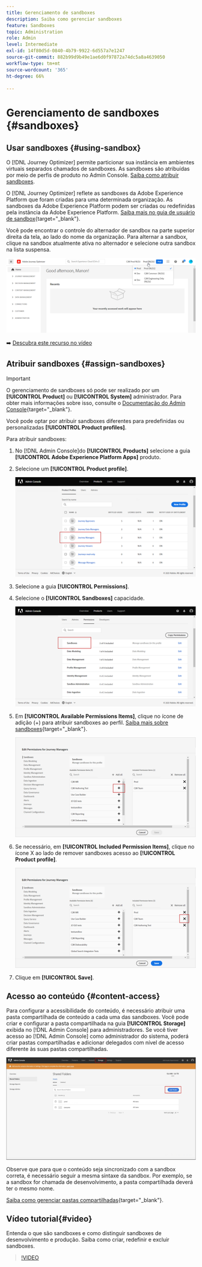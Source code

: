 ```yaml
---
title: Gerenciamento de sandboxes
description: Saiba como gerenciar sandboxes
feature: Sandboxes
topic: Administration
role: Admin
level: Intermediate
exl-id: 14f80d5d-0840-4b79-9922-6d557a7e1247
source-git-commit: 882b99d9b49e1ae6d0f97872a74dc5a8a4639050
workflow-type: tm+mt
source-wordcount: '365'
ht-degree: 66%

---
```


# Gerenciamento de sandboxes {#sandboxes}

## Usar sandboxes {#using-sandbox}

O [!DNL Journey Optimizer] permite particionar sua instância em ambientes virtuais separados chamados de sandboxes.
As sandboxes são atribuídas por meio de perfis de produto no Admin Console. [Saiba como atribuir sandboxes](permissions.md#create-product-profile).

O [!DNL Journey Optimizer] reflete as sandboxes da Adobe Experience Platform que foram criadas para uma determinada organização. As sandboxes da Adobe Experience Platform podem ser criadas ou redefinidas pela instância da Adobe Experience Platform. [Saiba mais no guia de usuário de sandbox](https://experienceleague.adobe.com/docs/experience-platform/sandbox/ui/user-guide.html?lang=pt-BR){target=&quot;_blank&quot;}.

Você pode encontrar o controle do alternador de sandbox na parte superior direita da tela, ao lado do nome da organização. Para alternar a sandbox, clique na sandbox atualmente ativa no alternador e selecione outra sandbox na lista suspensa.

![](assets/sandbox_5.png)

➡️ [Descubra este recurso no vídeo](#video)

## Atribuir sandboxes {#assign-sandboxes}

>[!IMPORTANT]
>
> O gerenciamento de sandboxes só pode ser realizado por um **[!UICONTROL Product]** ou **[!UICONTROL System]** administrador. Para obter mais informações sobre isso, consulte o [Documentação do Admin Console](https://helpx.adobe.com/enterprise/admin-guide.html/enterprise/using/admin-roles.ug.html){target=&quot;_blank&quot;}.

Você pode optar por atribuir sandboxes diferentes para predefinidas ou personalizadas **[!UICONTROL Product profiles]**.

Para atribuir sandboxes:

1. No [!DNL Admin Console]do **[!UICONTROL Products]** selecione a guia **[!UICONTROL Adobe Experience Platform Apps]** produto.

1. Selecione um **[!UICONTROL Product profile]**.

   ![](assets/sandbox_1.png)

1. Selecione a guia **[!UICONTROL Permissions]**.

1. Selecione o **[!UICONTROL Sandboxes]** capacidade.

   ![](assets/sandbox_2.png)

1. Em **[!UICONTROL Available Permissions Items]**, clique no ícone de adição (+) para atribuir sandboxes ao perfil. [Saiba mais sobre sandboxes](https://experienceleague.adobe.com/docs/experience-platform/sandbox/home.html?lang=pt-BR){target=&quot;_blank&quot;}.

   ![](assets/sandbox_3.png)

1. Se necessário, em **[!UICONTROL Included Permission Items]**, clique no ícone X ao lado de remover sandboxes acesso ao **[!UICONTROL Product profile]**.

   ![](assets/sandbox_4.png)

1. Clique em **[!UICONTROL Save]**.

## Acesso ao conteúdo {#content-access}

Para configurar a acessibilidade do conteúdo, é necessário atribuir uma pasta compartilhada de conteúdo a cada uma das sandboxes. Você pode criar e configurar a pasta compartilhada na guia **[!UICONTROL Storage]** exibida no [!DNL Admin Console] para administradores. Se você tiver acesso ao [!DNL Admin Console] como administrador do sistema, poderá criar pastas compartilhadas e adicionar delegados com nível de acesso diferente às suas pastas compartilhadas.

![](assets/do-not-localize/content_access.png)

Observe que para que o conteúdo seja sincronizado com a sandbox correta, é necessário seguir a mesma sintaxe da sandbox. Por exemplo, se a sandbox for chamada de desenvolvimento, a pasta compartilhada deverá ter o mesmo nome.

[Saiba como gerenciar pastas compartilhadas](https://helpx.adobe.com/enterprise/admin-guide.html/enterprise/using/manage-adobe-storage.ug.html){target=&quot;_blank&quot;}.

## Vídeo tutorial{#video}

Entenda o que são sandboxes e como distinguir sandboxes de desenvolvimento e produção. Saiba como criar, redefinir e excluir sandboxes.

>[!VIDEO](https://video.tv.adobe.com/v/334355?quality=12)
